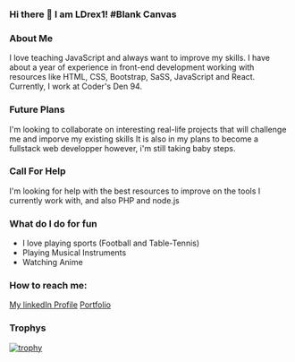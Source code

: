 ### Hi there 👋 I am LDrex1! #Blank Canvas

<!--
**LDrex1/LDrex1** is a ✨ _special_ ✨ repository because its `README.md` (this file) appears on your GitHub profile.

Here are some ideas to get you started:

- 🔭 I’m currently working on ...
- 🌱 I’m currently learning ...
- 👯 I’m looking to collaborate on ...
- 🤔 I’m looking for help with ...
- 💬 Ask me about ...
- 📫 How to reach me: ...
- 😄 Pronouns: ...
- ⚡ Fun fact: ...
-->

### About Me
I love teaching JavaScript and always want to improve my skills. I have about a year of experience in front-end development working with resources like HTML, CSS, Bootstrap, SaSS, JavaScript and React. Currently, I work at Coder's Den 94.

### Future Plans
I'm looking to collaborate on interesting real-life projects that will challenge me and imporve my existing skills
It is also in my plans to become a fullstack web developper however, i'm still taking baby steps.

### Call For Help
I'm looking for help with the best resources to improve on the tools I currently work with, and also PHP and node.js 

### What do I do for fun
- I love playing sports (Football and Table-Tennis)
- Playing Musical Instruments
- Watching Anime

### How to reach me:

[My linkedIn Profile](https://www.linkedin.com/in/oluwadamilare-abiola-a31163245/)             [Portfolio](https://ldrex1.github.io/my_portfolio/)


### Trophys
[![trophy](https://github-profile-trophy.vercel.app/?username=LDrex1)](https://github.com/LDrex1/github-profile-trophy)
